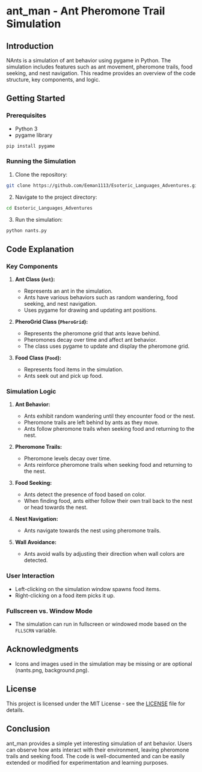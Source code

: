 # ant_man - Ant Pheromone Trail Simulation

## Introduction

NAnts is a simulation of ant behavior using pygame in Python. The simulation includes features such as ant movement, pheromone trails, food seeking, and nest navigation. This readme provides an overview of the code structure, key components, and logic.

## Getting Started

### Prerequisites

- Python 3
- pygame library

```bash
pip install pygame
```

### Running the Simulation

1. Clone the repository:

```bash
git clone https://github.com/Eeman1113/Esoteric_Languages_Adventures.git
```

2. Navigate to the project directory:

```bash
cd Esoteric_Languages_Adventures
```

3. Run the simulation:

```bash
python nants.py
```

## Code Explanation

### Key Components

1. **Ant Class (`Ant`):**
   - Represents an ant in the simulation.
   - Ants have various behaviors such as random wandering, food seeking, and nest navigation.
   - Uses pygame for drawing and updating ant positions.

2. **PheroGrid Class (`PheroGrid`):**
   - Represents the pheromone grid that ants leave behind.
   - Pheromones decay over time and affect ant behavior.
   - The class uses pygame to update and display the pheromone grid.

3. **Food Class (`Food`):**
   - Represents food items in the simulation.
   - Ants seek out and pick up food.

### Simulation Logic

1. **Ant Behavior:**
   - Ants exhibit random wandering until they encounter food or the nest.
   - Pheromone trails are left behind by ants as they move.
   - Ants follow pheromone trails when seeking food and returning to the nest.

2. **Pheromone Trails:**
   - Pheromone levels decay over time.
   - Ants reinforce pheromone trails when seeking food and returning to the nest.

3. **Food Seeking:**
   - Ants detect the presence of food based on color.
   - When finding food, ants either follow their own trail back to the nest or head towards the nest.

4. **Nest Navigation:**
   - Ants navigate towards the nest using pheromone trails.

5. **Wall Avoidance:**
   - Ants avoid walls by adjusting their direction when wall colors are detected.

### User Interaction

- Left-clicking on the simulation window spawns food items.
- Right-clicking on a food item picks it up.

### Fullscreen vs. Window Mode

- The simulation can run in fullscreen or windowed mode based on the `FLLSCRN` variable.

## Acknowledgments


- Icons and images used in the simulation may be missing or are optional (nants.png, background.png).

## License

This project is licensed under the MIT License - see the [LICENSE](LICENSE) file for details.

## Conclusion

ant_man provides a simple yet interesting simulation of ant behavior. Users can observe how ants interact with their environment, leaving pheromone trails and seeking food. The code is well-documented and can be easily extended or modified for experimentation and learning purposes.
